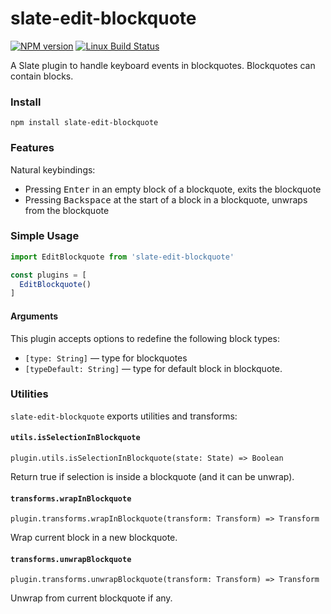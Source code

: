 # slate-edit-blockquote

[![NPM version](https://badge.fury.io/js/slate-edit-blockquote.svg)](http://badge.fury.io/js/slate-edit-blockquote)
[![Linux Build Status](https://travis-ci.org/GitbookIO/slate-edit-blockquote.png?branch=master)](https://travis-ci.org/GitbookIO/slate-edit-blockquote)

A Slate plugin to handle keyboard events in blockquotes. Blockquotes can contain blocks.

### Install

```
npm install slate-edit-blockquote
```

### Features

Natural keybindings:

- Pressing <kbd>Enter</kbd> in an empty block of a blockquote, exits the blockquote
- Pressing <kbd>Backspace</kbd> at the start of a block in a blockquote, unwraps from the blockquote

### Simple Usage

```js
import EditBlockquote from 'slate-edit-blockquote'

const plugins = [
  EditBlockquote()
]
```

#### Arguments

This plugin accepts options to redefine the following block types:

- ``[type: String]`` — type for blockquotes
- ``[typeDefault: String]`` — type for default block in blockquote.

### Utilities

`slate-edit-blockquote` exports utilities and transforms:

#### `utils.isSelectionInBlockquote`

`plugin.utils.isSelectionInBlockquote(state: State) => Boolean`

Return true if selection is inside a blockquote (and it can be unwrap).

#### `transforms.wrapInBlockquote`

`plugin.transforms.wrapInBlockquote(transform: Transform) => Transform`

Wrap current block in a new blockquote.

#### `transforms.unwrapBlockquote`

`plugin.transforms.unwrapBlockquote(transform: Transform) => Transform`

Unwrap from current blockquote if any.

